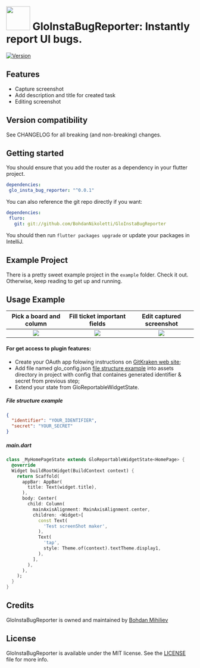 <img src="https://i.imgur.com/nVmUzsy.png" width="64" height="64"> GloInstaBugReporter: Instantly report UI bugs.
======================================

[![Version](https://img.shields.io/badge/version-0.0.1-blue.svg)](https://pub.dartlang.org/packages/fluro)

## Features
- Capture screenshot
- Add description and title for created task
- Editing screenshot

## Version compatibility

See CHANGELOG for all breaking (and non-breaking) changes.

## Getting started

You should ensure that you add the router as a dependency in your flutter project.
```yaml
dependencies:
 glo_insta_bug_reporter: "^0.0.1"
```

You can also reference the git repo directly if you want:
```yaml
dependencies:
 fluro:
   git: git://github.com/BohdanNikoletti/GloInstaBugReporter
```

You should then run `flutter packages upgrade` or update your packages in IntelliJ.

## Example Project

There is a pretty sweet example project in the `example` folder. Check it out. Otherwise, keep reading to get up and running.

## Usage Example
Pick a board and column      |  Fill ticket important fields  |  Edit captured screenshot
:---------------------------:|:------------------------------:|:-------------------------:
<img src="https://i.imgur.com/SvKQAaE.png" /> | <img src="https://i.imgur.com/bPBj6Zp.png" /> | <img src="https://i.imgur.com/AblvIhC.png" />
#### For get access to plugin features:
 - Create your OAuth app folowing instructions on [GitKraken web site](https://support.gitkraken.com/developers/oauth/);
 - Add file named glo_config.json [file structure example](#file-structure-example) into assets directory in project with config that containes generated identifier & secret from previous step;
 - Extend your state from GloReportableWidgetState. 

##### File structure example

```json
{
  "identifier": "YOUR_IDENTIFIER",
  "secret": "YOUR_SECRET"
}
```
##### main.dart
```dart
class _MyHomePageState extends GloReportableWidgetState<HomePage> {
  @override
  Widget buildRootWidget(BuildContext context) {
    return Scaffold(
      appBar: AppBar(
        title: Text(widget.title),
      ),
      body: Center(
        child: Column(
          mainAxisAlignment: MainAxisAlignment.center,
          children: <Widget>[
            const Text(
              'Test screenShot maker',
            ),
            Text(
              'tap',
              style: Theme.of(context).textTheme.display1,
            ),
          ],
        ),
      ),
    );
  }
}
```

## Credits

GloInstaBugReporter is owned and maintained by [Bohdan Mihiliev](https://github.com/BohdanNikoletti)

## License

GloInstaBugReporter is available under the MIT license. See the [LICENSE](https://github.com/BohdanNikoletti/GloInstaBugReporter/blob/develop/LICENSE) file for more info.

